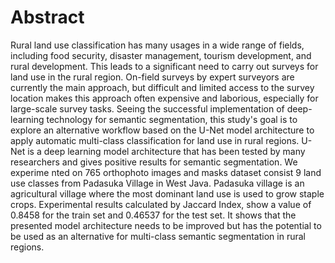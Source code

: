 # Abstract

Rural land use classification has many usages in a wide range of fields, including food security, disaster 
management, tourism development, and rural development. This leads to a significant need to carry out surveys for land use in the 
rural region. On-field surveys by expert surveyors are currently the main approach, but difficult and limited access to the survey 
location makes this approach often expensive and laborious, especially for large-scale survey tasks. Seeing the successful 
implementation of deep-learning technology for semantic segmentation, this study's goal is to explore an alternative workflow based 
on the U-Net model architecture to apply automatic multi-class classification for land use in rural regions. U-Net is a deep learning 
model architecture that has been tested by many researchers and gives positive results for semantic segmentation. We experime nted 
on 765 orthophoto images and masks dataset consist 9 land use classes from Padasuka Village in West Java. Padasuka village is an 
agricultural village where the most dominant land use is used to grow staple crops. Experimental results calculated by Jaccard Index, 
show a value of 0.8458 for the train set and 0.46537 for the test set. It shows that the presented model architecture needs to be 
improved but has the potential to be used as an alternative for multi-class semantic segmentation in rural regions.
